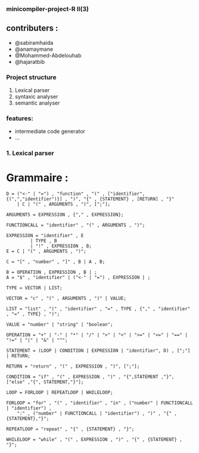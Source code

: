 ### minicompiler-project-R ll(3)
## contributers :
* @sabiramhaida
* @anamaymane
* @Mohammed-Abdelouhab
* @hajaratbib

### Project structure
1. Lexical parser
2. syntaxic analyser
3. semantic analyser
### features:
* intermediate code generator
* ...

### 1. Lexical parser

# Grammaire :

	D = ("<-" | "=") , "function" , "(" , ["identifier",{(",","identifier")}] , ")", "{" , {STATEMENT} , [RETURN] , "}" 
		| C | "(" , ARGUMENTS , ")", [";"];

	ARGUMENTS = EXPRESSION , {"," , EXPRESSION};

	FUNCTIONCALL = "identifier" , "(" , ARGUMENTS , ")";

	EXPRESSION = "identifier" , E
		     | TYPE , B
		     | "!" , EXPRESSION , B;
	E = C | "(" , ARGUMENTS , ")";

	C = "[" , "number" , "]" , B | A , B;

	B = OPERATION , EXPRESSION , B | ;
	A = "$" , "identifier" | ("<-" | "=") , EXPRESSION | ;

	TYPE = VECTOR | LIST;

	VECTOR = "c" , "(" , ARGUMENTS , ")" | VALUE;

	LIST = "list" , "(" , "identifier" , "=" , TYPE , {"," , "identifier" , "=" , TYPE} , ")";

	VALUE = "number" | "string" | "boolean";

	OPERATION = "+" | "-" | "*" | "/" | ">" | "<" | ">=" | "<=" | "==" | "!=" | "|" | "&" | "^";

	STATEMENT = (LOOP | CONDITION | EXPRESSION | "identifier", D) , [";"] | RETURN;

	RETURN = "return" , "(" , EXPRESSION , ")", [";"];

	CONDITION = "if" , "(" , EXPRESSION , ")" , "{",STATEMENT ,"}", ["else" ,"{", STATEMENT,"}"];

	LOOP = FORLOOP | REPEATLOOP | WHILELOOP;

	FORLOOP = "for" , "(" , "identifier" , "in" , ("number" | FUNCTIONCALL | "identifier") ,
		":" , ("number" | FUNCTIONCALL | "identifier") , ")" , "{" ,{STATEMENT},"}";

	REPEATLOOP = "repeat" , "{" , {STATEMENT} , "}";

	WHILELOOP = "while" , "(" , EXPRESSION , ")" , "{" , {STATEMENT} , "}";
  
